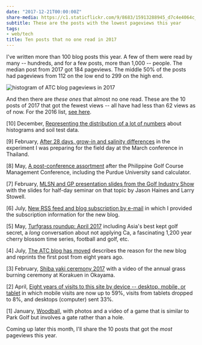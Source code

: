 ```yaml
---
date: "2017-12-21T00:00:00Z"
share-media: https://c1.staticflickr.com/9/8683/15913288945_d7c4e4064c_b_d.jpg
subtitle: These are the posts with the lowest pageviews this year
tags:
- web/tech
title: Ten posts that no one read in 2017
---
```


I've written more than 100 blog posts this year. A few of them were read by many -- hundreds, and for a few posts, more than 1,000 -- people. The median post from 2017 got 184 pageviews. The middle 50% of the posts had pageviews from 112 on the low end to 299 on the high end.

![histogram of ATC blog pageviews in 2017](blog_2017_histogram.png)

And then there are *these ones* that almost no one read. These are the 10 posts of 2017 that got the fewest views -- all have had less than 62 views as of now. For the 2016 list, [see here](http://www.blog.asianturfgrass.com/2016/12/10-posts-that-no-one-read.html).

[10] December, [Representing the distribution of a lot of numbers](http://www.asianturfgrass.com/2017-12-01-representing-a-lot-of-numbers/) about histograms and soil test data.

[9] February, [After 28 days, grow-in and salinity differences](http://www.blog.asianturfgrass.com/2017/02/after-28-days-grow-in-and-salinity-differences.html) in the experiment I was preparing for the field day at the March conference in Thailand.

[8] May, [A post-conference assortment](http://www.blog.asianturfgrass.com/2017/05/a-post-conference-assortment.html) after the Philippine Golf Course Management Conference, including the Purdue University sand calculator.

[7] February, [MLSN and GP presentation slides from the Golf Industry Show](http://www.blog.asianturfgrass.com/2017/02/mlsn-and-gp-presentation-slides-from-the-golf-industry-show.html) with the slides for half-day seminar on that topic by Jason Haines and Larry Stowell.

[6] July, [New RSS feed and blog subscription by e-mail](http://www.asianturfgrass.com/2017-07-18-new-blog-update-rss/) in which I provided the subscription information for the new blog.

[5] May, [Turfgrass roundup: April 2017](http://www.blog.asianturfgrass.com/2017/05/turfgrass-roundup-april-2017.html) including Asia's best kept golf secret, a *long* conversation about not applying Ca, a fascinating 1,200 year cherry blossom time series, football and golf, etc.

[4] July, [The ATC blog has moved](http://www.blog.asianturfgrass.com/2017/07/the-atc-blog-has-moved.html) describes the reason for the new blog and reprints the first post from eight years ago.

[3] February, [Shiba yaki ceremony 2017](http://www.blog.asianturfgrass.com/2017/02/shiba-yaki-ceremony-2017.html) with a video of the annual grass burning ceremony at Korakuen in Okayama.

[2] April, [Eight years of visits to this site by device -- desktop, mobile, or tablet](http://www.blog.asianturfgrass.com/2017/04/eight-years-of-visits-to-this-site-by-device-desktop-mobile-or-tablet.html) in which mobile visits are now up to 59%, visits from tablets dropped to 8%, and desktops (computer) sent 33%.

[1] January, [Woodball](http://www.blog.asianturfgrass.com/2017/01/woodball.html), with photos and a video of a game that is similar to Park Golf but involves a gate rather than a hole.

Coming up later this month, I'll share the 10 posts that got the *most* pageviews this year.


